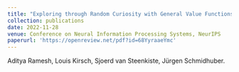 ```yaml
---
title: "Exploring through Random Curiosity with General Value Functions"
collection: publications
date: 2022-11-28
venue: Conference on Neural Information Processing Systems, NeurIPS
paperurl: 'https://openreview.net/pdf?id=68YyraaeYmc'
---
```

Aditya Ramesh, Louis Kirsch, Sjoerd van Steenkiste, Jürgen Schmidhuber.
